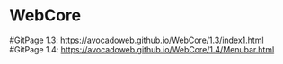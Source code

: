 # WebCore
#GitPage 1.3: https://avocadoweb.github.io/WebCore/1.3/index1.html
#GitPage 1.4: https://avocadoweb.github.io/WebCore/1.4/Menubar.html
